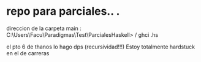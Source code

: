 # repo para parciales.. .
direccion de la carpeta main : C:\Users\Facu\Paradigmas\Test\ParcialesHaskell> / ghci .hs

el pto 6 de thanos lo hago dps (recursividad!!!) 
Estoy totalmente hardstuck en el de carreras 



